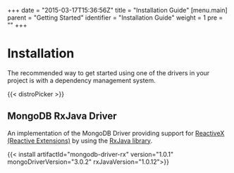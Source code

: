 +++
date = "2015-03-17T15:36:56Z"
title = "Installation Guide"
[menu.main]
  parent = "Getting Started"
  identifier = "Installation Guide"
  weight = 1
  pre = "<i class='fa'></i>"
+++

# Installation

The recommended way to get started using one of the drivers in your project is with a dependency management system.

{{< distroPicker >}}

## MongoDB RxJava Driver
An implementation of the MongoDB Driver providing support for [ReactiveX (Reactive Extensions)](http://reactivex.io/)
 by using the [RxJava library](https://github.com/ReactiveX/RxJava).

{{< install artifactId="mongodb-driver-rx" version="1.0.1" mongoDriverVersion="3.0.2" rxJavaVersion="1.0.12">}}
